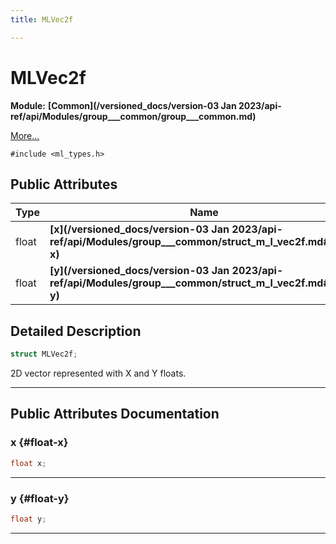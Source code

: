 ```yaml
---
title: MLVec2f

---
```


# MLVec2f

**Module:** **[Common](/versioned_docs/version-03 Jan 2023/api-ref/api/Modules/group___common/group___common.md)**



 [More...](#detailed-description)


`#include <ml_types.h>`

## Public Attributes

| Type           | Name           |
| -------------- | -------------- |
| float | **[x](/versioned_docs/version-03 Jan 2023/api-ref/api/Modules/group___common/struct_m_l_vec2f.md#float-x)**  |
| float | **[y](/versioned_docs/version-03 Jan 2023/api-ref/api/Modules/group___common/struct_m_l_vec2f.md#float-y)**  |

## Detailed Description

```cpp
struct MLVec2f;
```


2D vector represented with X and Y floats. 





-----------
## Public Attributes Documentation

### x {#float-x}

```cpp
float x;
```






-----------

### y {#float-y}

```cpp
float y;
```






-----------

